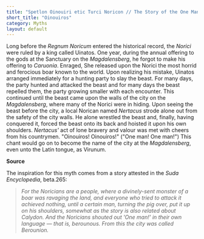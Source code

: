 ```yaml
---
title: "Spetlon Oinouiri etic Turci Noricon // The Story of the One Man and the Norican Boar"
short_title: "Oinouiros"
category: Myths
layout: default
---
```


Long before the *Regnum Noricum* entered the historical record, the *Norici* were ruled by a king called Uinatos. One year, during the annual offering to the gods at the Sanctuary on the *Magdalensberg*, he forgot to make his offering to *Caruonia*. Enraged, She released upon the Norici the most horrid and ferocious boar known to the world. Upon realizing his mistake, Uinatos arranged immediately for a hunting party to slay the beast. For many days, the party hunted and attacked the beast and for many days the beast repelled them, the party growing smaller with each encounter. This continued until the beast came upon the walls of the city on the *Magdalensberg*, where many of the Norici were in hiding. Upon seeing the beast before the city, a local Norican named *Nertacus* strode alone out from the safety of the city walls. He alone wrestled the beast and, finally, having conquered it, forced the beast onto its back and hoisted it upon his own shoulders. *Nertacus'* act of lone bravery and valour was met with cheers from his countrymen. "Oinouiros! Oinouiros!" ("One man! One man!") This chant would go on to become the name of the city at the *Magdalensberg*, even unto the Latin tongue, as Virunum. 

**Source**

The inspiration for this myth comes from a story attested in the *Suda Encyclopedia*, beta.265:

> *For the Noricians are a people, where a divinely-sent monster of a boar was ravaging the land, and everyone who tried to attack it achieved nothing, until a certain man, turning the pig over, put it up on his shoulders, somewhat as the story is also related about Calydon. And the Noricians shouted out 'One man!' in their own language — that is, berounous. From this the city was called Berounion.*

